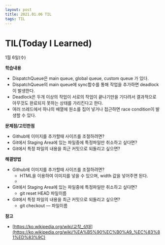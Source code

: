 ```yaml
---
layout: post
title: 2021.01.06 TIL
tags: TIL
---
```

# TIL(Today I Learned)

1월 6일(수)

**학습내용**

- DispatchQueue은 main queue, global queue, custom queue 가 있다.
- DispatchQueue의 main queue에 sync함수를 통해 작업을 추가하면 deadlock이 발생한다.
- Deadlock은 두개 이상의 작업이 서로의 작업이 끝나기만을 기다려서 결과적으로 아무것도 완료되지 못하는 상태를 가리킨다고 한다.
- 여러 쓰레드에서 하나의 배열에 원소를 집어 넣거나 접근하면 race condition이 발생할 수 있다.

**문제점/고민한점**

- Github에 이미지를 추가할때 사이즈를 조절하려면?
- Git에서 Staging Area에 있는 파일중에 특정파일만 취소하고 싶다면?
- Git에서 특정 파일의 내용을 최근 커밋으로 되돌리고 싶으면?

**해결방법**

- Github에 이미지를 추가할때 사이즈를 조절하려면?
    - HTML을 이용하여 이미지를 넣을 수 있으며, width 값을 넣어주면 된다.
    - <img src="" width=""/>
- Git에서 Staging Area에 있는 파일중에 특정파일만 취소하고 싶다면?
    - git reset HEAD 파일이름
- Git에서 특정 파일의 내용을 최근 커밋으로 되돌리고 싶으면?
    - git checkout — 파일이름

**참고**

- [https://ko.wikipedia.org/wiki/교착_상태](https://ko.wikipedia.org/wiki/%EA%B5%90%EC%B0%A9_%EC%83%81%ED%83%9C)
